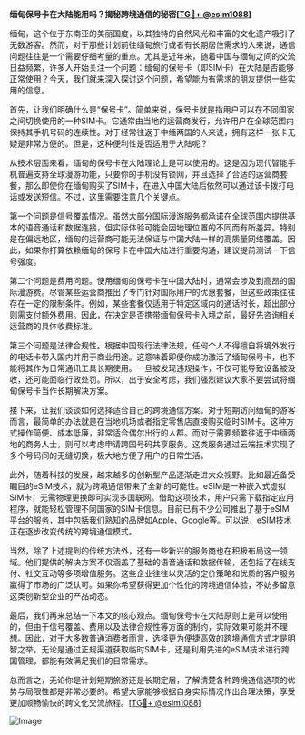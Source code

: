 **缅甸保号卡在大陆能用吗？揭秘跨境通信的秘密[[TG💪+ @esim1088](https://t.me/s/esim1088)]**

缅甸，这个位于东南亚的美丽国度，以其独特的自然风光和丰富的文化遗产吸引了无数游客。然而，对于那些计划前往缅甸旅行或者有长期居住需求的人来说，通信问题往往是一个需要仔细考量的重点。尤其是近年来，随着中国与缅甸之间的交流日益频繁，许多人开始关注一个问题：缅甸的保号卡（即SIM卡）在大陆是否能够正常使用？今天，我们就来深入探讨这个问题，希望能为有需求的朋友提供一些实用的信息。

首先，让我们明确什么是“保号卡”。简单来说，保号卡就是指用户可以在不同国家之间切换使用的一种SIM卡。它通常由当地的运营商发行，允许用户在全球范围内保持其手机号码的连续性。对于经常往返于中缅两国的人来说，拥有这样一张卡无疑是非常方便的。但是，这种便利性是否适用于大陆呢？

从技术层面来看，缅甸的保号卡在大陆理论上是可以使用的。这是因为现代智能手机普遍支持全球漫游功能，只要你的手机没有锁网，并且选择了合适的运营商套餐，那么即使你在缅甸购买了SIM卡，在进入中国大陆后依然可以通过该卡拨打电话或发送短信。不过，这里需要注意几个关键点。

第一个问题是信号覆盖情况。虽然大部分国际漫游服务都承诺在全球范围内提供基本的语音通话和数据连接，但实际体验可能会因地理位置的不同而有所差异。特别是在偏远地区，缅甸的运营商可能无法保证与中国大陆一样的高质量网络覆盖。因此，如果你打算依赖缅甸的保号卡在中国大陆进行重要沟通，建议提前测试一下信号强度。

第二个问题是费用问题。使用缅甸的保号卡在中国大陆时，通常会涉及到高昂的国际漫游费。尽管某些运营商推出了专门针对国际用户的优惠套餐，但这些政策往往存在一定的限制条件。例如，某些套餐仅适用于特定区域内的通话时长，超出部分则需支付额外费用。因此，在决定是否携带缅甸保号卡入境之前，最好先咨询相关运营商的具体收费标准。

第三个问题是法律合规性。根据中国现行法律法规，任何个人不得擅自将境外发行的电话卡带入国内并用于商业用途。这意味着即便你成功激活了缅甸保号卡，也不能将其作为日常通讯工具长期使用。一旦被发现违规操作，不仅可能导致设备被没收，还可能面临行政处罚。所以，出于安全考虑，我们强烈建议大家不要尝试将缅甸保号卡当作长期解决方案。

接下来，让我们谈谈如何选择适合自己的跨境通信方案。对于短期访问缅甸的游客而言，最简单的办法就是在当地机场或者指定零售店直接购买临时SIM卡。这种方式操作简便、成本低廉，非常适合偶尔出行的人群。而对于需要频繁往返于中缅两地的商务人士，则可以考虑申请跨国号码共享服务。这类服务通过云端技术实现了多个号码间的无缝切换，极大地方便了用户的日常生活。

此外，随着科技的发展，越来越多的创新型产品逐渐走进大众视野。比如最近备受瞩目的eSIM技术，就为跨境通信带来了全新的可能性。eSIM是一种嵌入式虚拟SIM卡，无需物理更换即可实现多国联网。借助这项技术，用户只需下载指定应用程序，就能轻松管理不同国家的SIM卡信息。目前已有不少公司推出了基于eSIM平台的服务，其中包括我们熟知的品牌如Apple、Google等。可以说，eSIM技术正在逐步改变传统的跨境通信模式。

当然，除了上述提到的传统方法外，还有一些新兴的服务商也在积极布局这一领域。他们提供的解决方案不仅涵盖了基础的语音通话和数据传输，还包括了在线支付、社交互动等多项增值服务。这些企业往往以灵活的定价策略和优质的客户服务赢得了市场的广泛认可。如果你希望获得更加个性化的跨境通信体验，不妨多留意这类创新型企业的产品动态。

最后，我们再来总结一下本文的核心观点。缅甸保号卡在大陆原则上是可以使用的，但由于信号覆盖、费用以及法律合规性等方面的制约，实际效果可能并不理想。因此，对于大多数普通消费者而言，选择更为便捷高效的跨境通信方式才是明智之举。无论是通过正规渠道获取临时SIM卡，还是利用先进的eSIM技术进行跨国管理，都能有效满足我们的日常需求。

总而言之，无论你是计划短期旅游还是长期定居，了解清楚各种跨境通信选项的优势与局限性都是非常必要的。希望大家能够根据自身实际情况作出合理决策，享受更加顺畅愉快的跨文化交流旅程。[[TG💪+ @esim1088](https://t.me/s/esim1088)]

![Image](https://i.postimg.cc/4NQfJmqS/Snipaste-2025-05-13-00-14-12.png)